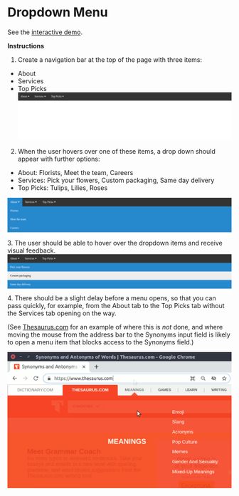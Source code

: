 # Dropdown Menu

See the [interactive demo](https://dciforks.github.io/UIB-interaction-menu/).

**Instructions**
1. Create a navigation bar at the top of the page with three items:
  * About
  * Services
  * Top Picks
![navbar-reference](images/navbar.png)
2. When the user hovers over one of these items, a drop down should appear with further options:
  * About: Florists, Meet the team, Careers
  * Services: Pick your flowers, Custom packaging, Same day delivery
  * Top Picks: Tulips, Lilies, Roses

![navbar-dropdown-reference](images/navbar-dropdown.png)
3. The user should be able to hover over the dropdown items and receive visual feedback.
![navbar-item-hover](images/navbar-item-hover.png)
4. There should be a slight delay before a menu opens, so that you can pass quickly, for example, from the About tab to the Top Picks tab without the Services tab opening on the way.

(See [Thesaurus.com](https://www.thesaurus.com/) for an example of where this is *not* done, and where moving the mouse from the address bar to the Synonyms input field is likely to open a menu item that blocks access to the Synonyms field.)

![Menu appears with no delay](images/no_delay.gif)
